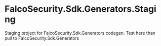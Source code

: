 ﻿# FalcoSecurity.Sdk.Generators.Staging

Staging project for FalcoSecurity.Sdk.Generators codegen.
Test here than pull to FalcoSecurity.Sdk.Generators
